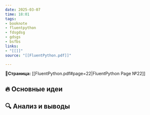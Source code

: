 ```yaml
---
date: 2025-03-07
time: 18:01
tags: 
- booknote
- fluentpython
- fdsgdsg
- gdsgs
- bsfbs
links: 
- "[[]]" 
source: "[[FluentPython.pdf]]"

---
```

**📝Страница:** [[FluentPython.pdf#page=22|FluentPython Page №22]]  

## 🔥 Основные идеи 




## 🔍 Анализ и выводы  





